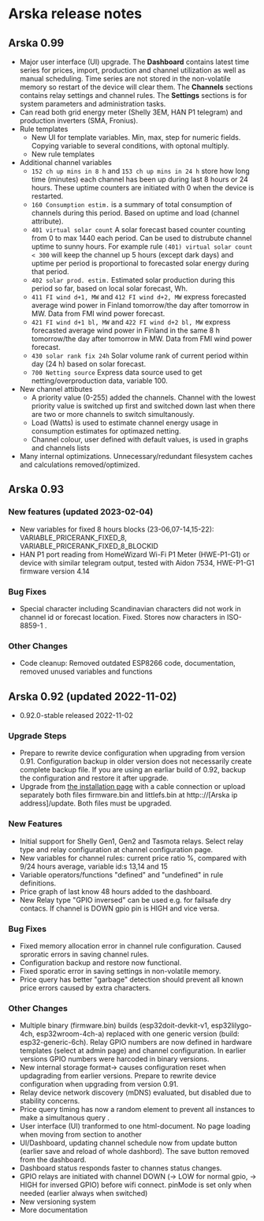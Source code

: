 # Arska release notes

## Arska 0.99
* Major user interface (UI) upgrade. The **Dashboard** contains latest time series for prices, import, production and channel utilization as well as manual scheduling. Time series are not stored in the non-volatile memory so restart of the device will clear them. The **Channels** sections contains relay settings and channel rules. The **Settings** sections is for system parameters and administration tasks.
* Can read both grid energy meter (Shelly 3EM, HAN P1 telegram) and production inverters (SMA, Fronius). 
* Rule templates
  * New UI for template variables. Min, max, step for numeric fields. Copying variable to several conditions, with optonal multiply. 
  * New rule templates
* Additional channel variables 	
  * `152 ch up mins in 8 h` and `153 ch up mins in 24 h` store how long time (minutes) each channel has been up during last 8 hours or 24 hours. These uptime counters are initiated with 0 when the device is restarted.
  * `160 Consumption estim.` is a summary of total consumption of channels during this period. Based on uptime and load (channel attribute). 
  * `401 virtual solar count` A solar forecast based counter counting from 0 to max 1440 each period. Can be used to distrubute channel uptime to sunny hours. For example rule `(401) virtual solar count < 300` will keep the channel up 5 hours (except dark days) and uptime per period is proportional to forecasted solar energy during that period.
  * `402 solar prod. estim.`  Estimated solar production during this period so far, based on local solar forecast, Wh.
  * `411 FI wind d+1, MW` and `412 FI wind d+2, MW` express forecasted average wind power in Finland tomorrow/the day after tomorrow in MW. Data from FMI wind power forecast.
  * `421 FI wind d+1 bl, MW` and `422 FI wind d+2 bl, MW` express forecasted average wind power in Finland  in the same 8 h tomorrow/the day after tomorrow in MW. Data from FMI wind power forecast.
  * `430 solar rank fix 24h` Solar volume rank of current period within day (24 h) based on solar forecast.
  * `700 Netting source` Express data source used to get netting/overproduction data, variable 100.
* New channel attibutes
  * A priority value (0-255) added the channels. Channel with the lowest priority value is switched up first and switched down last when there are two or more channels to switch simultanously.
  * Load (Watts) is used to estimate channel energy usage in consumption estimates for optimazed netting.
  * Channel colour, user defined with default values, is used in graphs and channels lists
* Many internal optimizations. Unnecessary/redundant filesystem caches and calculations removed/optimized.


## Arska 0.93 

### New features (updated 2023-02-04)
* New variables for fixed 8 hours blocks (23-06,07-14,15-22): VARIABLE_PRICERANK_FIXED_8, VARIABLE_PRICERANK_FIXED_8_BLOCKID
* HAN P1 port reading from HomeWizard Wi-Fi P1 Meter (HWE-P1-G1) or device with similar telegram output, tested with Aidon 7534, HWE-P1-G1 firmware version 4.14

### Bug Fixes
* Special character including Scandinavian characters did not work in channel id or forecast location. Fixed. Stores now characters in ISO-8859-1 .

### Other Changes
* Code cleanup: Removed outdated ESP8266 code, documentation, removed unused variables and functions

## Arska 0.92 (updated 2022-11-02)
* 0.92.0-stable released 2022-11-02


### Upgrade Steps
* Prepare to rewrite device configuration when upgrading from version 0.91. Configuration backup in older version does not necessarily create complete backup file. If you are using an earliar build of 0.92, backup the configuration and restore it after upgrade.
* Upgrade from [the installation page](https://iot.netgalleria.fi/arska-install/) with a cable connection or upload separately both files firmware.bin and littlefs.bin at http:://[Arska ip address]/update. Both files must be upgraded.

### New Features
* Initial support for Shelly Gen1, Gen2 and Tasmota relays. Select relay type and relay configuration at channel configuration page.
* New variables for channel rules: current price ratio %, compared with 9/24 hours average, variable id:s 13,14 and 15
* Variable operators/functions "defined" and  "undefined" in rule definitions.
* Price graph of last know 48 hours added to the dashboard.
* New Relay type "GPIO inversed" can be used e.g. for failsafe dry contacs. If channel is DOWN gpio pin is HIGH and  vice versa.


### Bug Fixes
* Fixed memory allocation error in channel rule configuration. Caused sproratic errors in saving channel rules.
* Configuration backup and restore now functional.
* Fixed sporatic error in saving settings in non-volatile memory. 
* Price query has better "garbage" detection should prevent all known price errors caused by extra characters.

### Other Changes
* Multiple binary (firmware.bin) builds (esp32doit-devkit-v1, esp32lilygo-4ch, esp32wroom-4ch-a) replaced with one generic version (build: esp32-generic-6ch). Relay GPIO numbers are now defined in hardware templates (select at admin page) and channel configuration. In earlier versions GPIO numbers were harcoded in binary versions.
* New internal storage format-> causes configuration reset when updagrading from earlier versions. Prepare to rewrite device configuration when upgrading from version 0.91.
* Relay device network discovery (mDNS) evaluated, but disabled due to stability concerns.
* Price query timing has now a random element to prevent all instances to make a simultanous query .
* User interface (UI) tranformed to one html-document. No page loading when moving from section to another
* UI/Dashboard, updating channel schedule now from update button (earlier save and reload of whole dashbord). The save button removed from the dashboard.
* Dashboard status responds faster to channes status changes. 
* GPIO relays are initiated with channel DOWN (-> LOW for normal gpio, -> HIGH for inversed GPIO) before wifi connect. pinMode is set only when needed (earlier always when switched)
* New versioning system
* More documentation


